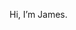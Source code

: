 Hi, I’m James.
<!---
jamesjsong/jamesjsong is a ✨ special ✨ repository because its `README.md` (this file) appears on your GitHub profile.
You can click the Preview link to take a look at your changes.
--->
